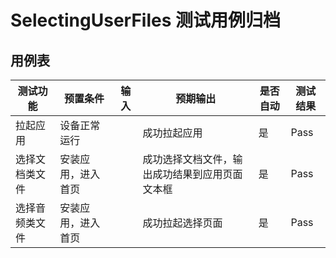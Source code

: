 # SelectingUserFiles 测试用例归档

## 用例表

| 测试功能       | 预置条件           | 输入 | 预期输出                                       | 是否自动 | 测试结果 |
| -------------- | ------------------ | ---- | ---------------------------------------------- | -------- | -------- |
| 拉起应用       | 设备正常运行       |      | 成功拉起应用                                   | 是       | Pass     |
| 选择文档类文件 | 安装应用，进入首页 |      | 成功选择文档文件，输出成功结果到应用页面文本框 | 是       | Pass     |
| 选择音频类文件 | 安装应用，进入首页 |      | 成功拉起选择页面                               | 是       | Pass     |

